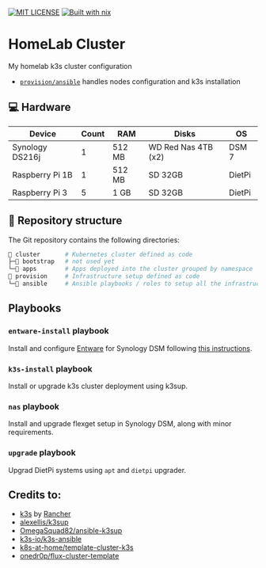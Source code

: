 [![MIT LICENSE][LICENSE-badge]][LICENSE-link]
[![Built with nix][NIX-badge]][NIX-link]


  [LICENSE-badge]: https://img.shields.io/badge/license-MIT-green.svg?style=flat-square
  [LICENSE-link]: /LICENSE
  [NIX-badge]: https://img.shields.io/badge/Built_With-Nix-5277C3.svg?logo=nixos&labelColor=73C3D5&style=flat-square
  [NIX-link]: https://builtwithnix.org


# HomeLab Cluster

My homelab k3s cluster configuration

- [`provision/ansible`](./provision/ansible/) handles nodes configuration and k3s installation

## 💻 Hardware

| Device           | Count | RAM    | Disks               | OS     |
| ---------------- | ----- | ------ | ------------------- | ------ |
| Synology DS216j  | 1     | 512 MB | WD Red Nas 4TB (x2) | DSM 7  |
| Raspberry Pi 1B  | 1     | 512 MB | SD 32GB             | DietPi |
| Raspberry Pi 3   | 5     | 1 GB   | SD 32GB             | DietPi |

## 📂 Repository structure

The Git repository contains the following directories:

```sh
📁 cluster       # Kubernetes cluster defined as code
├─📁 bootstrap   # not used yet
└─📁 apps        # Apps deployed into the cluster grouped by namespace
📁 provision     # Infrastructure setup defined as code
└─📁 ansible     # Ansible playbooks / roles to setup all the infrastructure
```

## Playbooks

### `entware-install` playbook

Install and configure [Entware][entware] for Synology DSM following [this instructions][entware-dsm].


  [entware]: https://github.com/Entware/Entware/
  [entware-dsm]: https://github.com/Entware/Entware/wiki/Install-on-Synology-NAS

### `k3s-install` playbook

Install or upgrade k3s cluster deployment using k3sup.

### `nas` playbook

Install and upgrade flexget setup in Synology DSM, along with minor requirements.

### `upgrade` playbook

Upgrad DietPi systems using `apt` and `dietpi` upgrader.

## Credits to:

- [k3s](https://k3s.io) by [Rancher](https://rancher.com/)
- [alexellis/k3sup](https://github.com/alexellis/k3sup)
- [OmegaSquad82/ansible-k3sup](https://github.com/OmegaSquad82/ansible-k3sup)
- [k3s-io/k3s-ansible](https://github.com/k3s-io/k3s-ansible)
- [k8s-at-home/template-cluster-k3s](https://github.com/k8s-at-home/template-cluster-k3s/)
- [onedr0p/flux-cluster-template](https://github.com/onedr0p/flux-cluster-template)

